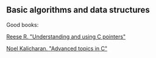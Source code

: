 Basic algorithms and data structures
----------

Good books:

[Reese R. "Understanding and using C pointers"](https://drive.google.com/file/d/0B-JNbp8sPyakMTc2QzZ5SGRsTGM/view?usp=sharing)

[Noel Kalicharan. "Advanced topics in C"](https://drive.google.com/file/d/0B-JNbp8sPyakVG9Mek9oZEFONDA/view?usp=sharing)